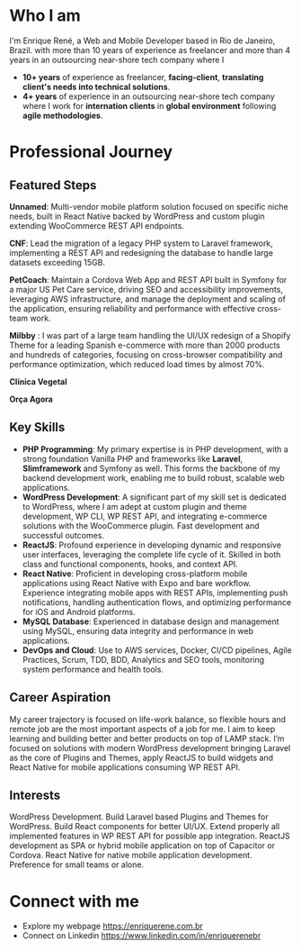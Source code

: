 # Who I am
I'm Enrique René, a Web and Mobile Developer based in Rio de Janeiro, Brazil.  with more than 10 years of experience as freelancer and more than 4 years in an outsourcing near-shore tech company where I 
 - **10+ years** of experience as freelancer, **facing-client**, **translating client's needs into technical solutions**.
 - **4+ years** of experience in an outsourcing near-shore tech company where I work for **internation clients** in **global environment** following **agile methodologies**.

# Professional Journey

## Featured Steps
**Unnamed**: Multi-vendor mobile platform solution focused on specific niche needs, built in React Native backed by WordPress and custom plugin extending WooCommerce REST API endpoints.

**CNF**: Lead the migration of a legacy PHP system to Laravel framework, implementing a REST API and redesigning the database to handle large datasets exceeding 15GB.

**PetCoach**: Maintain a Cordova Web App and REST API built in Symfony for a major US Pet Care service, driving SEO and accessibility improvements, leveraging AWS infrastructure, and manage the deployment and scaling of the application, ensuring reliability and performance with effective cross-team work.

**Milbby** : I was part of a large team handling the UI/UX redesign of a Shopify Theme for a leading Spanish e-commerce with more than 2000 products and hundreds of categories, focusing on cross-browser compatibility and performance optimization, which reduced load times by almost 70%.

**Clínica Vegetal**

**Orça Agora**

## Key Skills
 + **PHP Programming**: My primary expertise is in PHP development, with a strong foundation Vanilla PHP and frameworks like **Laravel**, **Slimframework** and Symfony as well. This forms the backbone of my backend development work, enabling me to build robust, scalable web applications.
 + **WordPress Development**: A significant part of my skill set is dedicated to WordPress, where I am adept at custom plugin and theme development, WP CLI, WP REST API, and integrating e-commerce solutions with the WooCommerce plugin. Fast development and successful outcomes.
 + **ReactJS**: Profound experience in developing dynamic and responsive user interfaces, leveraging the complete life cycle of it. Skilled in both class and functional components, hooks, and context API.
 + **React Native**: Proficient in developing cross-platform mobile applications using React Native with Expo and bare workflow. Experience integrating mobile apps with REST APIs, implementing push notifications, handling authentication flows, and optimizing performance for iOS and Android platforms.
 + **MySQL Database**: Experienced in database design and management using MySQL, ensuring data integrity and performance in web applications.
 + **DevOps and Cloud**: Use to AWS services, Docker, CI/CD pipelines, Agile Practices, Scrum, TDD, BDD, Analytics and SEO tools, monitoring system performance and health tools.

## Career Aspiration
My career trajectory is focused on life-work balance, so flexible hours and remote job are the most important aspects of a job for me. I aim to keep learning and building better and better products on top of LAMP stack. I’m focused on solutions with modern WordPress development bringing Laravel as the core of Plugins and Themes, apply ReactJS to build widgets and React Native for mobile applications consuming WP REST API.

## Interests
WordPress Development. Build Laravel based Plugins and Themes for WordPress. Build React components for better UI/UX. Extend properly all implemented features in WP REST API for possible app integration. ReactJS development as SPA or hybrid mobile application on top of Capacitor or Cordova. React Native for native mobile application development. Preference for small teams or alone.

# Connect with me
- Explore my webpage https://enriquerene.com.br
- Connect on Linkedin https://www.linkedin.com/in/enriquerenebr
